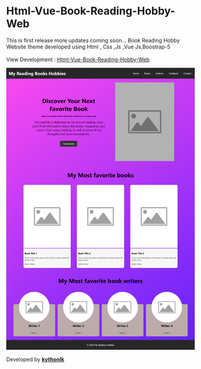 # Html-Vue-Book-Reading-Hobby-Web

This is first release more updates coming soon...
Book Reading Hobby Website theme developed using Html , Css ,Js ,Vue Js,Boostrap-5
<br><br>
View Development : [Html-Vue-Book-Reading-Hobby-Web](https://home-5012713401.app-ionos.space/)



![Screenshot](https://github.com/Kythonlk/Html-Vue-Hobby-Web/blob/main/hobby-img.png?raw=true)



Developed by [**kythonlk**](kythonlk.com)
